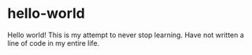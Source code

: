 # hello-world

Hello world! This is my attempt to never stop learning. 
Have not written a line of code in my entire life.
